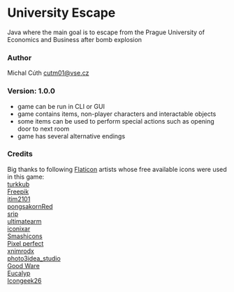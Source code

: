 # University Escape
Java where the main goal is to escape from the Prague University of Economics and Business after bomb explosion

### Author
Michal Cúth <cutm01@vse.cz>

### Version: 1.0.0
* game can be run in CLI or GUI
* game contains items, non-player characters and interactable objects
* some items can be used to perform special actions such as opening door to next room
* game has several alternative endings

### Credits
Big thanks to following [Flaticon](https://www.flaticon.com/) artists whose free available icons were used in this game:<br>
[turkkub](https://www.flaticon.com/authors/turkkub)<br>
[Freepik](https://www.flaticon.com/authors/freepik)<br>
[itim2101](https://www.flaticon.com/authors/itim2101)<br>
[pongsakornRed](https://www.flaticon.com/authors/pongsakornred)<br>
[srip](https://www.flaticon.com/authors/srip)<br>
[ultimatearm](https://www.flaticon.com/authors/ultimatearm)<br>
[iconixar](https://www.flaticon.com/authors/iconixar)<br>
[Smashicons](https://www.flaticon.com/authors/smashicons)<br>
[Pixel perfect](https://www.flaticon.com/authors/pixel-perfect)<br>
[xnimrodx](https://www.flaticon.com/authors/xnimrodx)<br>
[photo3idea_studio](https://www.flaticon.com/authors/photo3idea-studio)<br>
[Good Ware](https://www.flaticon.com/authors/good-ware)<br>
[Eucalyp](https://www.flaticon.com/authors/eucalyp)<br>
[Icongeek26](https://www.flaticon.com/authors/icongeek26)<br>
